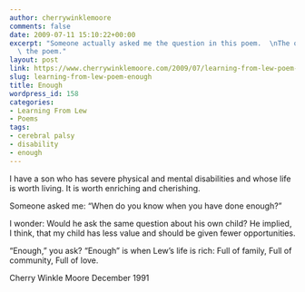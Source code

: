 ```yaml
---
author: cherrywinklemoore
comments: false
date: 2009-07-11 15:10:22+00:00
excerpt: "Someone actually asked me the question in this poem.  \nThe question prompted\
  \ the poem."
layout: post
link: https://www.cherrywinklemoore.com/2009/07/learning-from-lew-poem-enough/
slug: learning-from-lew-poem-enough
title: Enough
wordpress_id: 158
categories:
- Learning From Lew
- Poems
tags:
- cerebral palsy
- disability
- enough
---
```


I have a son
who has severe physical and mental disabilities
and whose life is worth living.
It is worth enriching and cherishing.

Someone asked me:
“When do you know
when you have done enough?”

I wonder:
Would he ask the same question
about his own child?
He implied, I think, that my child
has less value
and should be given fewer opportunities.

“Enough,” you ask?
“Enough” is when Lew’s life is rich:
Full of family,
Full of community,
Full of love.

Cherry Winkle Moore
December 1991

